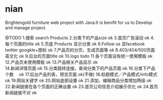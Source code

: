 nian
====

Brightengold furniture web project with Java.It is benifit for us to Develop and manage project.

@TODO
1.搜索 search Products
2.分类下的产品size									ok
3.首页广告滚动										ok
4.每个页面的title									ok
5.页底 Products 显示分类								ok
6.Follow us 显facebook twitter googkle+图标		ok
7.产品页的分页，生成页面等								ok
8.403/404/500页面　英文化							ok
9.后台的页面title									ok
10.logo											todo
11.各个页面没有统一使用模板								ok
12.产品页未使用模板									ok
13.产品相关产品显示									ok			
14.新闻详情页面										ok
15.分类跳转连接，查询分类下的产品页面							ok
16.分类下产品个数　									ok
17.后台产品列表，预览页面								ok(不做)
18.标题模式／产品模式/info模式							ok
19.网站关键字										ok
20.网站底部设置										ok
21.添加、编辑商品分类增加两级								ok
22.新闻链接在各个页面的正确设置								ok
23.首页公司信息介绍展示优化								ok
24.首页新闻链接不对									ok

